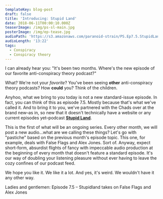 ```yaml
---
templateKey: blog-post
draft: false
title: 'Introducing: Stupid Land'
date: 2018-06-11T00:00:10.000Z
teaserImage: /img/ps-sl-main.jpg
posterImage: /img/ep-tease.jpg
audioPath: 'https://s3.amazonaws.com/paranoid-strain/PS.Ep7.5.StupidLand.mp3'
audioLength: '13:22'
tags:
  - Conspiracy
  - Conspiracy theory
---
```


I can already hear you: "It's been two months. Where's the new episode of our favorite anti-conspiracy theory podcast?"

What? We're not your *favorite*? You've been seeing&nbsp;**other**&nbsp;anti-conspiracy theory podcasts? How&nbsp;**could**&nbsp;you? Think of the children.

Anyhoo, what we bring to you today is not a new standard-issue episode. In fact, you can think of this as episode 7.5. Mostly because that's what we've called it. And to bring it to you, we've partnered with the Chads over at the brand new–as in, so new that it doesn't technically have a website or any current episodes yet–podcast **[Stupid Land](https://stupid.land/)**.

This is the first of what will be an ongoing series. Every other month, we will post a new audio…what are we calling these things? Let's go with "pastiche" based on the previous month's episode topic. This one, for example, deals with False Flags and Alex Jones. Sort of. Anyway, expect short-form, absurdist flights of fancy with impeccable audio production at the beginning of every month that doesn't feature a standard episode. It's our way of doubling your listening pleasure without ever having to leave the cozy confines of our podcast feed.

We hope you like it. We like it a lot. And yes, it's weird. We wouldn't have it any other way.

Ladies and gentlemen: Episode 7.5 – Stupidland takes on False Flags and Alex Jones